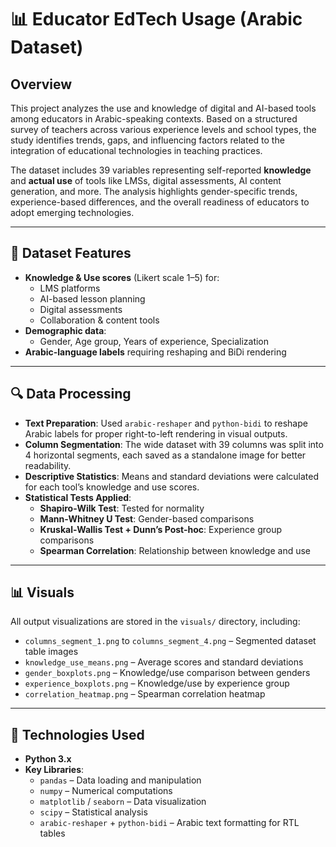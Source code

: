 # 📊 Educator EdTech Usage (Arabic Dataset)

## Overview

This project analyzes the use and knowledge of digital and AI-based tools among educators in Arabic-speaking contexts. Based on a structured survey of teachers across various experience levels and school types, the study identifies trends, gaps, and influencing factors related to the integration of educational technologies in teaching practices.

The dataset includes 39 variables representing self-reported **knowledge** and **actual use** of tools like LMSs, digital assessments, AI content generation, and more. The analysis highlights gender-specific trends, experience-based differences, and the overall readiness of educators to adopt emerging technologies.

---

## 🧾 Dataset Features

- **Knowledge & Use scores** (Likert scale 1–5) for:
  - LMS platforms
  - AI-based lesson planning
  - Digital assessments
  - Collaboration & content tools
- **Demographic data**:
  - Gender, Age group, Years of experience, Specialization
- **Arabic-language labels** requiring reshaping and BiDi rendering

---

## 🔍 Data Processing

- **Text Preparation**: Used `arabic-reshaper` and `python-bidi` to reshape Arabic labels for proper right-to-left rendering in visual outputs.
- **Column Segmentation**: The wide dataset with 39 columns was split into 4 horizontal segments, each saved as a standalone image for better readability.
- **Descriptive Statistics**: Means and standard deviations were calculated for each tool’s knowledge and use scores.
- **Statistical Tests Applied**:
  - **Shapiro-Wilk Test**: Tested for normality
  - **Mann-Whitney U Test**: Gender-based comparisons
  - **Kruskal-Wallis Test + Dunn’s Post-hoc**: Experience group comparisons
  - **Spearman Correlation**: Relationship between knowledge and use

---

## 📊 Visuals

All output visualizations are stored in the `visuals/` directory, including:

- `columns_segment_1.png` to `columns_segment_4.png` – Segmented dataset table images
- `knowledge_use_means.png` – Average scores and standard deviations
- `gender_boxplots.png` – Knowledge/use comparison between genders
- `experience_boxplots.png` – Knowledge/use by experience group
- `correlation_heatmap.png` – Spearman correlation heatmap

---

## 🧪 Technologies Used

- **Python 3.x**
- **Key Libraries**:
  - `pandas` – Data loading and manipulation
  - `numpy` – Numerical computations
  - `matplotlib` / `seaborn` – Data visualization
  - `scipy` – Statistical analysis
  - `arabic-reshaper` + `python-bidi` – Arabic text formatting for RTL tables
